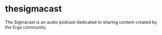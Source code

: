 # thesigmacast
The Sigmacast is an audio podcast dedicated to sharing content created by the Ergo community.
